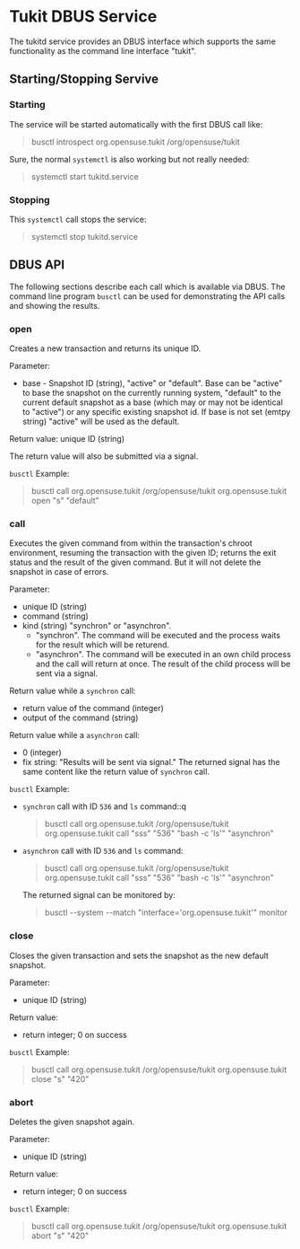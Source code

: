 # Tukit DBUS Service
The tukitd service provides an DBUS interface which supports the same functionality as
the command line interface "tukit".

## Starting/Stopping Servive
### Starting
The service will be started automatically with the first DBUS call like:
> busctl introspect org.opensuse.tukit /org/opensuse/tukit

Sure, the normal `systemctl` is also working but not really needed:
> systemctl start tukitd.service
### Stopping
This `systemctl` call stops the service:
> systemctl stop tukitd.service

## DBUS API
The following sections describe each call which is available via DBUS.
The command line program `busctl` can be used for demonstrating the API calls
and showing the results.

### open
Creates a new transaction and returns its unique ID.

Parameter:
* base - Snapshot ID (string), "active" or "default". Base can be "active" to base the
  snapshot on the currently running system, "default" to the current default snapshot as a base
  (which may or may not be identical to "active") or any specific existing snapshot id.
  If base is not set (emtpy string) "active" will be used as the default.

Return value:
unique ID (string)

The return value will also be submitted via a signal.

`busctl` Example:

> busctl call org.opensuse.tukit /org/opensuse/tukit org.opensuse.tukit open "s" "default"

### call
Executes the given command from within the transaction's chroot environment, resuming the
transaction with the given ID; returns the exit status and the result of the given command.
But it will not delete the snapshot in case of errors.

Parameter:
* unique ID (string)
* command (string)
* kind (string) "synchron" or "asynchron".
  * "synchron". The command will be executed and the process waits for the result which will be
    returend.
  * "asynchron". The command will be executed in an own child process and the call will return
    at once.
    The result of the child process will be sent via a signal.

Return value while a `synchron` call:
* return value of the command (integer)
* output of the command (string)

Return value while a `asynchron` call:
* 0 (integer)
* fix string: "Results will be sent via signal."
The returned signal has the same content like the return value of `synchron` call.

`busctl` Example:

* `synchron` call with ID `536` and `ls` command::q
  > busctl call org.opensuse.tukit /org/opensuse/tukit org.opensuse.tukit call "sss" "536" "bash -c 'ls'" "asynchron"

* `asynchron` call with ID `536` and `ls` command:
  > busctl call org.opensuse.tukit /org/opensuse/tukit org.opensuse.tukit call "sss" "536" "bash -c 'ls'" "asynchron"
  
  The returned signal can be monitored by:
  > busctl --system --match "interface='org.opensuse.tukit'" monitor

### close
Closes the given transaction and sets the snapshot as the new default snapshot.

Parameter:
* unique ID (string)

Return value:
* return integer; 0 on success

`busctl` Example:

> busctl call org.opensuse.tukit /org/opensuse/tukit org.opensuse.tukit close "s" "420"

### abort
Deletes the given snapshot again.

Parameter:
* unique ID (string)

Return value:
* return integer; 0 on success

`busctl` Example:

> busctl call org.opensuse.tukit /org/opensuse/tukit org.opensuse.tukit abort "s" "420"
